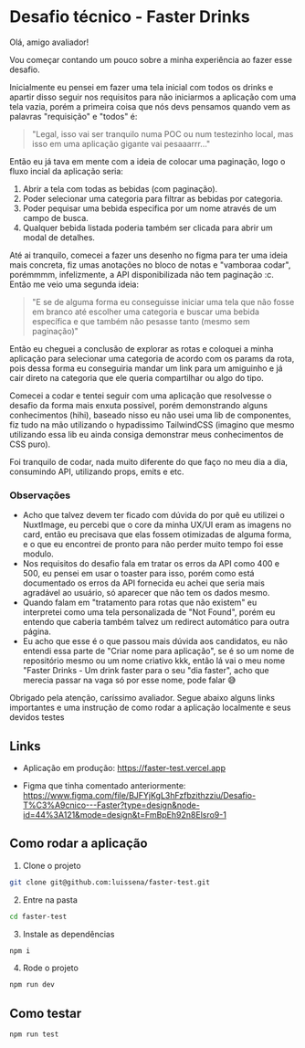 # Desafio técnico - Faster Drinks

Olá, amigo avaliador!

Vou começar contando um pouco sobre a minha experiência ao fazer esse desafio.

Inicialmente eu pensei em fazer uma tela inicial com todos os drinks e apartir disso seguir nos requisitos para não iniciarmos a aplicação com uma tela vazia, porém a primeira coisa que nós devs pensamos quando vem as palavras "requisição" e "todos" é:

> "Legal, isso vai ser tranquilo numa POC ou num testezinho local, mas isso em uma aplicação gigante vai pesaaarrr..."

Então eu já tava em mente com a ideia de colocar uma paginação, logo o fluxo incial da aplicação seria:

1. Abrir a tela com todas as bebidas (com paginação).
2. Poder selecionar uma categoria para filtrar as bebidas por categoria.
3. Poder pequisar uma bebida especifica por um nome através de um campo de busca.
4. Qualquer bebida listada poderia também ser clicada para abrir um modal de detalhes.

Até ai tranquilo, comecei a fazer uns desenho no figma para ter uma ideia mais concreta, fiz umas anotações no bloco de notas e "vamboraa codar", porémmmm, infelizmente, a API disponibilizada não tem paginação :c. Então me veio uma segunda ideia:

> "E se de alguma forma eu conseguisse iniciar uma tela que não fosse em branco até escolher uma categoria e buscar uma bebida específica e que também não pesasse tanto (mesmo sem paginação)"

Então eu cheguei a conclusão de explorar as rotas e coloquei a minha aplicação para selecionar uma categoria de acordo com os params da rota, pois dessa forma eu conseguiria mandar um link para um amiguinho e já cair direto na categoria que ele queria compartilhar ou algo do tipo.

Comecei a codar e tentei seguir com uma aplicação que resolvesse o desafio da forma mais enxuta possivel, porém demonstrando alguns conhecimentos (hihi), baseado nisso eu não usei uma lib de componentes, fiz tudo na mão utilizando o hypadissimo TailwindCSS (imagino que mesmo utilizando essa lib eu ainda consiga demonstrar meus conhecimentos de CSS puro).

Foi tranquilo de codar, nada muito diferente do que faço no meu dia a dia, consumindo API, utilizando props, emits e etc.

### Observações

- Acho que talvez devem ter ficado com dúvida do por quê eu utilizei o NuxtImage, eu percebi que o core da minha UX/UI eram as imagens no card, então eu precisava que elas fossem otimizadas de alguma forma, e o que eu encontrei de pronto para não perder muito tempo foi esse modulo.
- Nos requisitos do desafio fala em tratar os erros da API como 400 e 500, eu pensei em usar o toaster para isso, porém como está documentado os erros da API fornecida eu achei que seria mais agradável ao usuário, só aparecer que não tem os dados mesmo.
- Quando falam em "tratamento para rotas que não existem" eu interpretei como uma tela personalizada de "Not Found", porém eu entendo que caberia também talvez um redirect automático para outra página.
- Eu acho que esse é o que passou mais dúvida aos candidatos, eu não entendi essa parte de "Criar nome para aplicação", se é so um nome de repositório mesmo ou um nome criativo kkk, então lá vai o meu nome "Faster Drinks - Um drink faster para o seu "dia faster", acho que merecia passar na vaga só por esse nome, pode falar 😅

Obrigado pela atenção, caríssimo avaliador. Segue abaixo alguns links importantes e uma instrução de como rodar a aplicação localmente e seus devidos testes

## Links

- Aplicação em produção: https://faster-test.vercel.app

- Figma que tinha comentado anteriormente: https://www.figma.com/file/BJFYjKgL3hFzfbzithzziu/Desafio-T%C3%A9cnico---Faster?type=design&node-id=44%3A121&mode=design&t=FmBpEh92n8Elsro9-1

## Como rodar a aplicação

1. Clone o projeto

```sh
git clone git@github.com:luissena/faster-test.git
```

2. Entre na pasta

```sh
cd faster-test
```

3. Instale as dependências

```sh
npm i
```

4. Rode o projeto

```sh
npm run dev
```

## Como testar

```sh
npm run test
```
